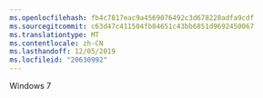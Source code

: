 ```yaml
---
ms.openlocfilehash: fb4c7817eac9a4569076492c3d678228adfa9cdf
ms.sourcegitcommit: c63d47c411504fb84651c43bb6851d9692450067
ms.translationtype: MT
ms.contentlocale: zh-CN
ms.lasthandoff: 12/05/2019
ms.locfileid: "20630992"
---
```

<Token xmlns:xlink="http://www.w3.org/1999/xlink">Windows 7</Token>